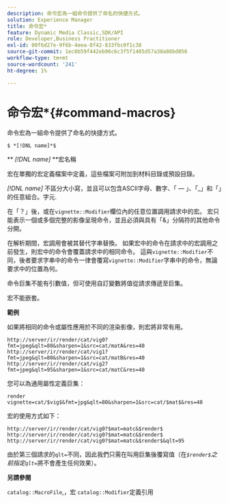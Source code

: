 ```yaml
---
description: 命令宏為一組命令提供了命名的快捷方式。
solution: Experience Manager
title: 命令宏*
feature: Dynamic Media Classic,SDK/API
role: Developer,Business Practitioner
exl-id: 00f6d27e-9f6b-4eea-8f42-833fbc0f1c38
source-git-commit: 1ec8b59f442eb96c6c3f5f1405d57a38a86bd056
workflow-type: tm+mt
source-wordcount: '241'
ht-degree: 1%

---
```


# 命令宏*{#command-macros}

命令宏為一組命令提供了命名的快捷方式。

`$ *[!DNL name]*$`

** *[!DNL name]* **宏名稱

宏在單獨的宏定義檔案中定義，這些檔案可附加到材料目錄或預設目錄。

*[!DNL name]* 不區分大小寫，並且可以包含ASCII字母、數字、「 — 」、「_」和「」的任意組合。字元.

在「？」後，或在`vignette::Modifier`欄位內的任意位置調用請求中的宏。 宏只能表示一個或多個完整的影像呈現命令，並且必須與具有「&amp;」分隔符的其他命令分開。

在解析期間，宏調用會被其替代字串替換。 如果宏中的命令在請求中的宏調用之前發生，則宏中的命令會覆蓋請求中的相同命令。 這與`vignette::Modifier`不同，後者要求字串中的命令一律會覆寫`vignette::Modifier`字串中的命令，無論要求中的位置為何。

命令巨集不能有引數值，但可使用自訂變數將值從請求傳遞至巨集。

宏不能嵌套。

**範例**

如果將相同的命令或屬性應用於不同的渲染影像，則宏將非常有用。

`http://server/ir/render/cat/vig0?fmt=jpeg&qlt=80&sharpen=1&src=cat/matA&res=40 http://server/ir/render/cat/vig1?fmt=jpeg&qlt=80&sharpen=1&src=cat/matB&res=40 http://server/ir/render/cat/vig2?fmt=jpeg&qlt=95&sharpen=1&src=cat/matC&res=40`

您可以為通用屬性定義巨集：

`render vignette=cat/$vig$&fmt=jpg&qlt=80&sharpen=1&src=cat/$mat$&res=40`

宏的使用方式如下：

`http://server/ir/render/cat/vig0?$mat=matc&$render$ http://server/ir/render/cat/vig0?$mat=matc&$render$ http://server/ir/render/cat/vig0?$mat=matc&$render$&qlt=95`

由於第三個請求的`qlt=`不同，因此我們只需在叫用巨集後覆寫值（在&#x200B;*`$render$`之前指定`qlt=`*&#x200B;將不會產生任何效果）。

**另請參閱**

`catalog::MacroFile`,，宏 `catalog::Modifier`定義引用

<!--<a id="section_297B7FCB285F4891AA76DF8393089931"></a>-->

